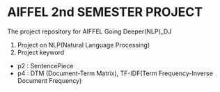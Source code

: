 # AIFFEL 2nd SEMESTER PROJECT
The project repository for AIFFEL Going Deeper(NLP)_DJ
1. Project on NLP(Natural Language Processing)
2. Project keyword
 * p2 : SentencePiece<br>
 * p4 : DTM (Document-Term Matrix), TF-IDF(Term Frequency-Inverse Document Frequency)<br>
